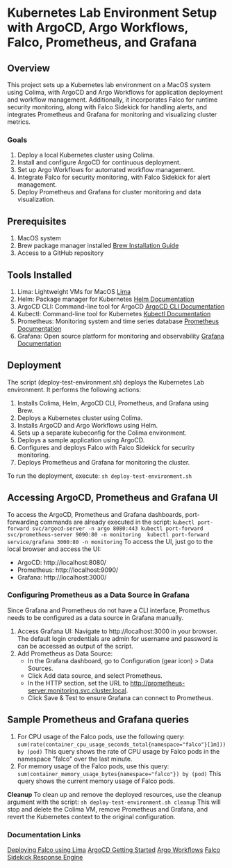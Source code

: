 # Kubernetes Lab Environment Setup with ArgoCD, Argo Workflows, Falco, Prometheus, and Grafana

## Overview

This project sets up a Kubernetes lab environment on a MacOS system using Colima, with ArgoCD and Argo Workflows for application deployment and workflow management. Additionally, it incorporates Falco for runtime security monitoring, along with Falco Sidekick for handling alerts, and integrates Prometheus and Grafana for monitoring and visualizing cluster metrics.

### Goals

1. Deploy a local Kubernetes cluster using Colima.
2. Install and configure ArgoCD for continuous deployment.
3. Set up Argo Workflows for automated workflow management.
4. Integrate Falco for security monitoring, with Falco Sidekick for alert management.
5. Deploy Prometheus and Grafana for cluster monitoring and data visualization.

## Prerequisites

1. MacOS system
2. Brew package manager installed [Brew Installation Guide](https://brew.sh/)
3. Access to a GitHub repository

## Tools Installed

1. Lima: Lightweight VMs for MacOS [Lima](https://lima-vm.io/)
2. Helm: Package manager for Kubernetes [Helm Documentation](https://helm.sh/docs/)
3. ArgoCD CLI: Command-line tool for ArgoCD [ArgoCD CLI Documentation](https://argo-cd.readthedocs.io/en/stable/getting_started/)
4. Kubectl: Command-line tool for Kubernetes [Kubectl Documentation](https://kubernetes.io/docs/reference/kubectl/)
5. Prometheus: Monitoring system and time series database [Prometheus Documentation](https://prometheus.io/docs/introduction/overview/)
6. Grafana: Open source platform for monitoring and observability [Grafana Documentation](https://grafana.com/docs/)

## Deployment
The script (deploy-test-environment.sh) deploys the Kubernetes Lab environment. It performs the following actions:

1. Installs Colima, Helm, ArgoCD CLI, Prometheus, and Grafana using Brew.
2. Deploys a Kubernetes cluster using Colima.
3. Installs ArgoCD and Argo Workflows using Helm.
4. Sets up a separate kubeconfig for the Colima environment.
5. Deploys a sample application using ArgoCD.
6. Configures and deploys Falco with Falco Sidekick for security monitoring.
7. Deploys Prometheus and Grafana for monitoring the cluster.

To run the deployment, execute:
`
sh deploy-test-environment.sh
`
## Accessing ArgoCD, Prometheus and Grafana UI
To access the ArgoCD, Prometheus and Grafana dashboards, port-forwarding commands are already executed in the script:
`
kubectl port-forward svc/argocd-server -n argo 8080:443
kubectl port-forward svc/prometheus-server 9090:80 -n monitoring 
kubectl port-forward service/grafana 3000:80 -n monitoring
`
To access the UI, just go to the local browser and access the UI:
- ArgoCD: http://localhost:8080/
- Prometheus: http://localhost:9090/
- Grafana: http://localhost:3000/

### Configuring Prometheus as a Data Source in Grafana
Since Grafana and Prometheus do not have a CLI interface, Promethus needs to be configured as a data source in Grafana manually. 
1. Access Grafana UI: Navigate to http://localhost:3000 in your browser. The default login credentials are admin for username and password is can be accessed as output of the script.
2. Add Prometheus as Data Source:
   - In the Grafana dashboard, go to Configuration (gear icon) > Data Sources.
   - Click Add data source, and select Prometheus.
   - In the HTTP section, set the URL to http://prometheus-server.monitoring.svc.cluster.local.
   - Click Save & Test to ensure Grafana can connect to Prometheus.

## Sample Prometheus and Grafana queries
1. For CPU usage of the Falco pods, use the following query:
   `
   sum(rate(container_cpu_usage_seconds_total{namespace="falco"}[1m])) by (pod)
   `
   This query shows the rate of CPU usage by Falco pods in the namespace "falco" over the last minute.
2. For memory usage of the Falco pods, use this query:
   `
   sum(container_memory_usage_bytes{namespace="falco"}) by (pod)
   `
   This query shows the current memory usage of Falco pods.


**Cleanup**
To clean up and remove the deployed resources, use the cleanup argument with the script:
`
sh deploy-test-environment.sh cleanup
`
This will stop and delete the Colima VM, remove Prometheus and Grafana, and revert the Kubernetes context to the original configuration.

### Documentation Links

[Deploying Falco using Lima](https://falco.org/blog/falco-apple-silicon/#falco-on-m1-on-kubernetes)
[ArgoCD Getting Started](https://argo-cd.readthedocs.io/en/stable/getting_started/)
[Argo Workflows](https://github.com/argoproj/argo-workflows/blob/master/docs/quick-start.md)
[Falco Sidekick Response Engine](https://falco.org/blog/falcosidekick-response-engine-part-5-argo/)